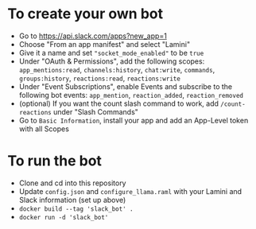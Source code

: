 # To create your own bot
* Go to https://api.slack.com/apps?new_app=1
* Choose "From an app manifest" and select "Lamini"
* Give it a name and set `"socket_mode_enabled"` to be `true`
* Under "OAuth & Permissions", add the following scopes: `app_mentions:read`, `channels:history`, `chat:write`, `commands`, `groups:history`, `reactions:read`, `reactions:write`
* Under "Event Subscriptions", enable Events and subscribe to the following bot events: `app_mention`, `reaction_added`, `reaction_removed`
* (optional) If you want the count slash command to work, add `/count-reactions` under "Slash Commands"
* Go to `Basic Information`, install your app and add an App-Level token with all Scopes

# To run the bot
* Clone and cd into this repository
* Update `config.json` and `configure_llama.raml` with your Lamini and Slack information (set up above)
* `docker build --tag 'slack_bot' .`
* `docker run -d 'slack_bot'`
